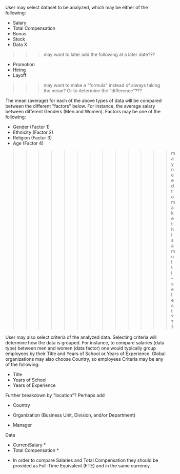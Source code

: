 User may select dataset to be analyzed, which may be either of the following:

- Salary 
- Total Compensation 
- Bonus
- Stock
- Data X

>>>may want to later add the following at a later date???
- Promotion
- Hiring
- Layoff

>>>may want to make a "formula" instead of always taking the mean? Or to determine
the "difference"???

The mean (average) for each of the above types of data will be compared between the
different "factors" below. For instance, the average salary between different Genders 
(Men and Women). Factors may be one of the following:

- Gender (Factor 1)
- Ethnicity (Factor 2)
- Religion (Factor 3)
- Age (Factor 4)
>>>>>>>>>>>>>may need to make this a multi-select???

User may also select criteria of the analyzed data. Selecting criteria will determine how the data is grouped. For instance, to compare salaries (data type) between men and women (data factor) one would typically group employees by their Title and Years of School or Years of Experience. Global organizations may also choose Country, so employees  Criteria may be any of the following:

- Title
- Years of School
- Years of Experience


Further breakdown by "location"? Perhaps add
- Country
- Organization (Business Unit, Division, and/or Department)

- Manager

Data
- CurrentSalary *
- Total Compensation *

* In order to compare Salaries and Total Compensation they should be provided as Full-Time Equivalent (FTE) and in the same currency.